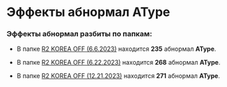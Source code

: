 # Эффекты абнормал AType

### Эффекты абнормал разбиты по папкам:


- В папке [R2 KOREA OFF (6.6.2023)](R2%20KOREA%20OFF%206.6.2023) находится **235** абнормал **AType**.

- В папке [R2 KOREA OFF (6.22.2023)](R2%20KOREA%20OFF%206.22.2023) находится **268** абнормал **AType**.

- В папке [R2 KOREA OFF (12.21.2023)](R2%20KOREA%20OFF%2012.21.2023) находится **271** абнормал **AType**.